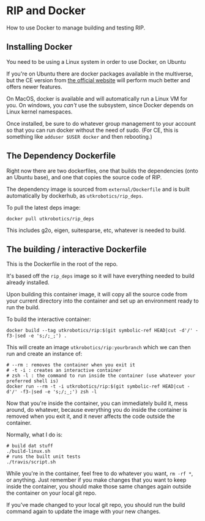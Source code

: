 # RIP and Docker

How to use Docker to manage building and testing RIP.

## Installing Docker

You need to be using a Linux system in order to use Docker, on Ubuntu 

If you're on Ubuntu there are docker packages available in the multiverse, but the CE version from [the official website](https://docs.docker.com/install/linux/docker-ce/ubuntu/) will perform much better and offers newer features.

On MacOS, docker is available and will automatically run a Linux VM for you. On windows, you *can't* use the subsystem, since Docker depends on Linux kernel namespaces.

Once installed, be sure to do whatever group management to your account so that you can run docker without the need of sudo. (For CE, this is something like `adduser $USER docker` and then rebooting.)

## The Dependency Dockerfile

Right now there are two dockerfiles, one that builds the dependencies (onto an Ubuntu base), and one that copies the source code of RIP.

The dependency image is sourced from `external/Dockerfile` and is built automatically by dockerhub, as `utkrobotics/rip_deps`.

To pull the latest deps image:

```docker pull utkrobotics/rip_deps```

This includes g2o, eigen, suitesparse, etc, whatever is needed to build.

## The building / interactive Dockerfile

This is the Dockerfile in the root of the repo.

It's based off the `rip_deps` image so it will have everything needed to build already installed.

Upon building this container image, it will copy all the source code from your current directory into the container and set up an environment ready to run the build.

To build the interactive container:

```
docker build --tag utkrobotics/rip:$(git symbolic-ref HEAD|cut -d'/' -f3-|sed -e 's;/;_;') .
```

This will create an image `utkrobotics/rip:yourbranch` which we can then run and create an instance of:

```
# --rm : removes the container when you exit it
# -t -i : creates an interactive container
# zsh -l : the command to run inside the container (use whatever your preferred shell is)
docker run --rm -t -i utkrobotics/rip:$(git symbolic-ref HEAD|cut -d'/' -f3-|sed -e 's;/;_;') zsh -l
```

Now that you're inside the container, you can immediately build it, mess around, do whatever, because everything you do inside the container is removed when you exit it, and it never affects the code outside the container.

Normally, what I do is:

```
# build dat stuff
./build-linux.sh
# runs the built unit tests
./travis/script.sh
```

While you're in the container, feel free to do whatever you want, `rm -rf *`, or anything. Just remember if you make changes that you want to keep inside the container, you should make those same changes again outside the container on your local git repo.

If you've made changed to your local git repo, you should run the build command again to update the image with your new changes.

